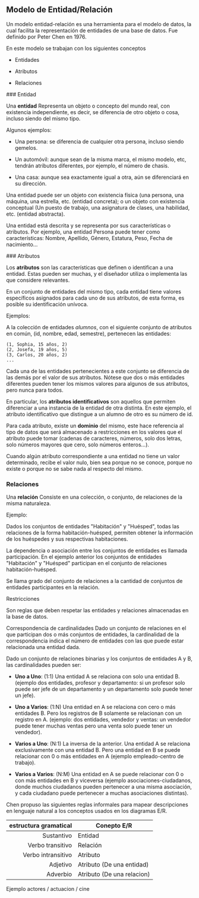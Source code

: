## Modelo de Entidad/Relación

Un modelo entidad-relación es una herramienta para el modelo de datos, la cual
facilita la representación de entidades de una base de datos. Fue definido por
Peter Chen en 1976.

En este modelo se trabajan con los siguientes conceptos

- Entidades

- Atributos

- Relaciones


### Entidad

Una __entidad__ Representa un  objeto o concepto del mundo real, con existencia independiente, es decir, se diferencia de otro objeto o cosa, incluso siendo del mismo tipo.

Algunos ejemplos:

- Una persona: se diferencia de cualquier otra persona, incluso siendo gemelos.

- Un automóvil: aunque sean de la misma marca, el mismo modelo, etc, tendrán atributos diferentes, por ejemplo, el número de chasis.

- Una casa: aunque sea exactamente igual a otra, aún se diferenciará en su dirección.

Una entidad puede ser un objeto con existencia física (una persona, una máquina, una estrella, etc. (entidad concreta); o un objeto con existencia conceptual (Un puesto de trabajo, una asignatura de clases, una
habilidad, etc. (entidad abstracta).

Una entidad está descrita y se representa por sus características o atributos. 
Por ejemplo, una entidad Persona puede tener como características: Nombre, Apellido,
Género, Estatura, Peso, Fecha de nacimiento...


### Atributos

Los **atributos** son las características que definen o identifican a una
entidad. Estas pueden ser muchas, y el diseñador utiliza o implementa las
que considere relevantes.

En un conjunto de entidades del mismo tipo, cada entidad tiene valores
específicos asignados para cada uno de sus atributos, de esta forma, es posible
su identificación unívoca.

Ejemplos:

A la colección de entidades *alumnos*, con el siguiente conjunto de atributos en
común, (id, nombre, edad, semestre), pertenecen las entidades:

    (1, Sophia, 15 años, 2)
    (2, Josefa, 19 años, 5)
    (3, Carlos, 20 años, 2)
    ...

Cada una de las entidades pertenecientes a este conjunto se diferencia de las
demás por el valor de sus atributos. Nótese que dos o más entidades diferentes
pueden tener los mismos valores para algunos de sus atributos, pero nunca para
todos.

En particular, los __atributos identificativos__ son aquellos que permiten
diferenciar a una instancia de la entidad de otra distinta. En este ejemplo, el
atributo identificativo que distingue a un alumno de otro es su número de id.

Para cada atributo, existe un __dominio__ del mismo, este hace referencia al
tipo de datos que será almacenado a restricciones en los valores que el atributo
puede tomar (cadenas de caracteres, números, solo dos letras, solo números
mayores que cero, solo números enteros...).

Cuando algún atributo correspondiente a una entidad no tiene un valor
determinado, recibe el valor nulo, bien sea porque no se conoce, porque no
existe o porque no se sabe nada al respecto del mismo.

### Relaciones

Una __relación__ 
Consiste en una colección, o conjunto, de relaciones de la misma naturaleza.

Ejemplo:

Dados los conjuntos de entidades "Habitación" y "Huésped", todas las relaciones
de la forma habitación-huésped, permiten obtener la información de los huéspedes
y sus respectivas habitaciones.

La dependencia o asociación entre los conjuntos de entidades es llamada
participación. En el ejemplo anterior los conjuntos de entidades "Habitación" y
"Huésped" participan en el conjunto de relaciones habitación-huésped.

Se llama grado del conjunto de relaciones a la cantidad de conjuntos de
entidades participantes en la relación.

Restricciones

Son reglas que deben respetar las entidades y relaciones almacenadas en la base
de datos.

Correspondencia de cardinalidades Dado un conjunto de relaciones en el que
participan dos o más conjuntos de entidades, la cardinalidad de la
correspondencia indica el número de entidades con las que puede estar
relacionada una entidad dada.

Dado un conjunto de relaciones binarias y los conjuntos de entidades A y B, las
cardinalidades pueden ser:

* __Uno a Uno__: (1:1) Una entidad A se relaciona con solo una entidad B.
  (ejemplo dos entidades, profesor y departamento: si un profesor solo puede ser jefe
  de un departamento y un departamento solo puede tener un jefe).

* __Uno a Varios__: (1:N) Una entidad en A se relaciona con cero o más entidades
  B. Pero los registros de B solamente se relacionan con un registro en A.
  (ejemplo: dos entidades, vendedor y ventas: un vendedor puede tener muchas
  ventas pero una venta solo puede tener un vendedor).

* __Varios a Uno__: (N:1) La inversa de la anterior. Una entidad A se relaciona
  exclusivamente con una entidad B. Pero una entidad en B se puede relacionar
  con 0 o más entidades en A (ejemplo empleado-centro de trabajo).

- **Varios a Varios**: (N:M) Una entidad en A se puede relacionar con 0 o con
  más entidades en B y viceversa (ejemplo asociaciones-ciudadanos, donde muchos
ciudadanos pueden pertenecer a una misma asociación, y cada ciudadano puede
pertenecer a muchas asociaciones distintas).

Chen propuso las siguientes reglas informales para mapear
descripciones en lenguaje natural a los conceptos usados en
los diagramas E/R.

| estructura gramatical     | Conepto E/R |
|--------------------------:|-------------|
| Sustantivo                | Entidad     |
| Verbo transitivo          | Relación    |
| Verbo intransitivo        | Atributo    |
| Adjetivo                  | Atributo (De una entidad) |
| Adverbio                  | Atributo (De una relacion) |

Ejemplo actores / actuacion / cine

